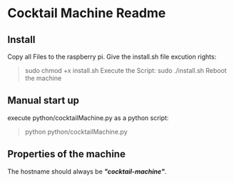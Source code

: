 # Cocktail Machine Readme
## Install
Copy all Files to the raspberry pi.
Give the install.sh file excution rights: 
> sudo chmod +x install.sh
Execute the Script: 
> sudo ./install.sh
Reboot the machine
## Manual start up
execute python/cocktailMachine.py as a python script:
> python python/cocktailMachine.py
## Properties of the machine
The hostname should always be ***"cocktail-machine"***.